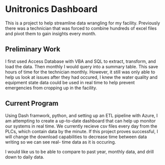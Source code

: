 # Unitronics Dashboard
This is a project to help streamline data wrangling for my facility. Previously 
there was a technician that was forced to combine hundreds of excel files and 
pivot them to gain insights every month.

## Preliminary Work
I first used Access Database with VBA and SQL to extract, transform, and load 
the data. Then monthly I would query into a summary table. This save hours of 
time for the technician monthly. However, it still was only able to help us
look at issues after they had occured, I knew the water quality and 
equipment state data could be used in real time to help prevent emergencies
from cropping up in the facility.

## Current Program
Using Dash framwork, python, and setting up an ETL pipeline with Azure, I am 
attempting to create a up-to-date dashboard that can help up monitor our systems 
in real time. We currently recieve csv files every day from the PLCs, which
contain data by the minute. If this project proves successful, I will change the 
download capabilities to decrease time between data writing so we can see real-
time data as it is occuring.

I would like us to be able to compare to past year, monthly data, and drill down
to daily data. 